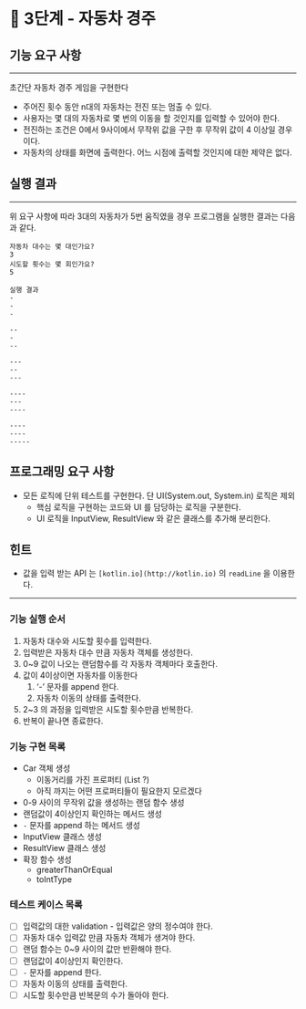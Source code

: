# **🚀 3단계 - 자동차 경주**

## 기능 요구 사항

---

초간단 자동차 경주 게임을 구현한다

- 주어진 횟수 동안 n대의 자동차는 전진 또는 멈출 수 있다.
- 사용자는 몇 대의 자동차로 몇 번의 이동을 할 것인지를 입력할 수 있어야 한다.
- 전진하는 조건은 0에서 9사이에서 무작위 값을 구한 후 무작위 값이 4 이상일 경우이다.
- 자동차의 상태를 화면에 출력한다. 어느 시점에 출력할 것인지에 대한 제약은 없다.

## 실행 결과

---

위 요구 사항에 따라 3대의 자동차가 5번 움직였을 경우 프로그램을 실행한 결과는 다음과 같다.

```
자동차 대수는 몇 대인가요?
3
시도할 횟수는 몇 회인가요?
5

실행 결과
-
-
-

--
-
--

---
--
---

----
---
----

----
----
-----
```

## 프로그래밍 요구 사항

- 모든 로직에 단위 테스트를 구현한다. 단 UI(System.out, System.in) 로직은 제외
    - 핵심 로직을 구현하는 코드와 UI 를 담당하는 로직을 구분한다.
    - UI 로직을 InputView, ResultView 와 같은 클래스를 추가해 분리한다.

## 힌트

- 값을 입력 받는 API 는 `[kotlin.io](http://kotlin.io)` 의 `readLine` 을 이용한다.

---

### 기능 실행 순서

1. 자동차 대수와 시도할 횟수를 입력한다.
2. 입력받은 자동차 대수 만큼 자동차 객체를 생성한다.
3. 0~9 값이 나오는 랜덤함수를 각 자동차 객체마다 호출한다.
4. 값이 4이상이면 자동차를 이동한다 
   1. ‘-’ 문자를 append 한다.
   2. 자동차 이동의 상태를 출력한다.
5. 2~3 의 과정을 입력받은 시도할 횟수만큼 반복한다.
6. 반복이 끝나면 종료한다.

### 기능 구현 목록

- Car 객체 생성
  - 이동거리를 가진 프로퍼티 (List<Char> ?)
  - 아직 까지는 어떤 프로퍼티들이 필요한지 모르겠다
- 0-9 사이의 무작위 값을 생성하는 랜덤 함수 생성
- 랜덤값이 4이상인지 확인하는 메서드 생성
- `-` 문자를 append 하는 메서드 생성
- InputView 클래스 생성
- ResultView 클래스 생성
- 확장 함수 생성
  - greaterThanOrEqual
  - toIntType

### 테스트 케이스 목록

- [ ]  입력값의 대한 validation - 입력값은 양의 정수여야 한다.
- [ ]  자동차 대수 입력값 만큼 자동차 객체가 생겨야 한다.
- [ ]  랜덤 함수는 0~9 사이의 값만 반환해야 한다.
- [ ]  랜덤값이 4이상인지 확인한다.
- [ ]  `-` 문자를 append 한다.
- [ ]  자동차 이동의 상태를 출력한다.
- [ ]  시도할 횟수만큼 반복문의 수가 돌아야 한다.
